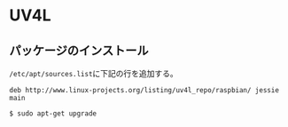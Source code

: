 # UV4L

## パッケージのインストール

`/etc/apt/sources.list`に下記の行を追加する。

```
deb http://www.linux-projects.org/listing/uv4l_repo/raspbian/ jessie main
```

```shell
$ sudo apt-get upgrade
```

